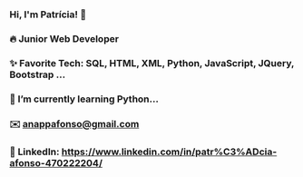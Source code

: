 ### Hi, I'm Patrícia! 👋
### 🔥 Junior Web Developer 
### ✨ Favorite Tech: SQL, HTML, XML, Python, JavaScript, JQuery, Bootstrap ...
### 📓 I’m currently learning Python... 
### ✉️ anappafonso@gmail.com
### 💼 LinkedIn: https://www.linkedin.com/in/patr%C3%ADcia-afonso-470222204/
<!--
**AnaPatriciaAfonso/AnaPatriciaAfonso** is a ✨ _special_ ✨ repository because its `README.md` (this file) appears on your GitHub profile.

Here are some ideas to get you started:

- 🔭 I’m currently working on ...
- 🌱 I’m currently learning ...
- 👯 I’m looking to collaborate on ...
- 🤔 I’m looking for help with ...
- 💬 Ask me about ...
- 📫 How to reach me: ...
- 😄 Pronouns: ...
- ⚡ Fun fact: ...
-->
